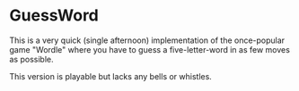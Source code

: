 # GuessWord
This is a very quick (single afternoon) implementation of the once-popular
game "Wordle" where you have to guess a five-letter-word in as few moves
as possible.

This version is playable but lacks any bells or whistles.
